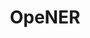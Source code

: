 ---
layout: page
title: OpeNER
description: Open polarity enhanced Name Entity Recognition. 
    		<div class="fund">European Commission FP7-ICT-2011-SME-DCL-296451</div>
redirect: https://www.opener-project.eu/
<!-- img: assets/img/opener_log.jpg -->
importance: 4
category: past
---
